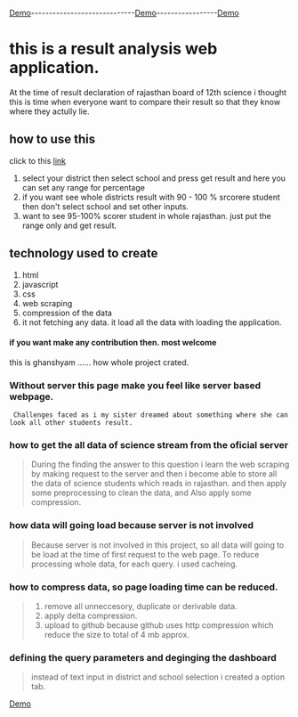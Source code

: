 [Demo](https://wizzenalum1.github.io/sci-raj-2021-result)-----------------------------[Demo](https://wizzenalum1.github.io/sci-raj-2021-result)-----------------[Demo](https://wizzenalum1.github.io/sci-raj-2021-result)

# this is a result analysis web application.

At the time of result declaration of rajasthan board of 12th science i thought this is time when everyone want to compare their result so that they know where they actully lie.

## how to use this

click to this [link](https://wizzenalum1.github.io/sci-raj-2021-result)

1. select your district then select school and press get result and here you can set any range for percentage
2. if you want see whole districts result with 90 - 100 % srcorere student then don't select school and set other inputs.
3. want to see 95-100% scorer student in whole rajasthan. just put the range only and get result.

## technology used to create

1. html
2. javascript
3. css
4. web scraping
5. compression of the data
6. it not fetching any data. it load all the data with loading the application.

#### if you want make any contribution then. most welcome

this is ghanshyam ...... how whole project crated.

### Without server this page make you feel like server based webpage.

` Challenges faced as i my sister dreamed about something where she can look all other students result.`

### how to get the all data of science stream from the oficial server

> During the finding the answer to this question i learn the web scraping by making request to the server and then i become able to store all the data of science students which reads in rajasthan. and then apply some preprocessing to clean the data, and Also apply some compression.

### how data will going load because server is not involved

> Because server is not involved in this project, so all data will going to be load at the time of first request to the web page.
> To reduce processing whole data, for each query. i used cacheing.

### how to compress data, so page loading time can be reduced.

> 1.  remove all unneccesory, duplicate or derivable data.
> 2.  apply delta compression.
> 3.  upload to github because github uses http compression which reduce the size to total of 4 mb approx.

### defining the query parameters and deginging the dashboard

> instead of text input in district and school selection i created a option tab.

[Demo](https://wizzenalum1.github.io/sci-raj-2021-result)
